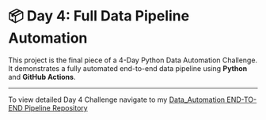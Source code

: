 # 📦 Day 4: Full Data Pipeline Automation

This project is the final piece of a 4-Day Python Data Automation Challenge.  
It demonstrates a fully automated end-to-end data pipeline using **Python** and **GitHub Actions**.

---

To view detailed Day 4 Challenge navigate to my [Data_Automation END-TO-END Pipeline Repository]()  
